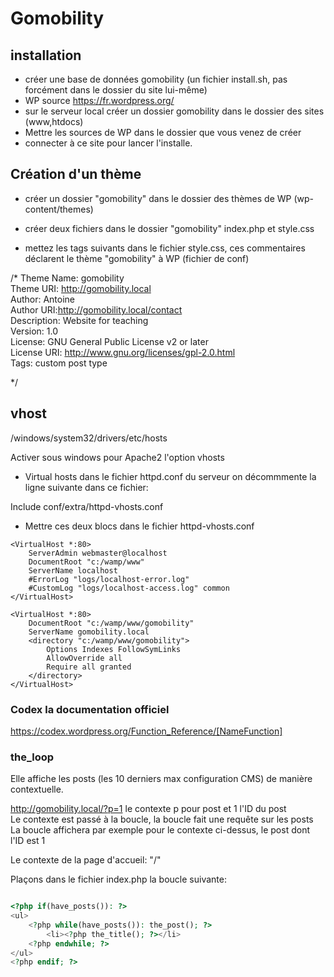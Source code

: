 # Gomobility

## installation

- créer une base de données gomobility (un fichier install.sh, pas forcément dans le dossier du site lui-même)
- WP source https://fr.wordpress.org/
- sur le serveur local créer un dossier gomobility dans le dossier des sites (www,htdocs)
- Mettre les sources de WP dans le dossier que vous venez de créer
- connecter à ce site pour lancer l'installe.

## Création d'un thème

- créer un dossier "gomobility" dans le dossier des thèmes de WP (wp-content/themes)

- créer deux fichiers dans le dossier "gomobility" index.php et style.css

- mettez les tags suivants dans le fichier style.css, ces commentaires déclarent le thème "gomobility" à WP (fichier de conf)

/*
Theme Name: gomobility  
Theme URI: http://gomobility.local  
Author: Antoine  
Author URI:http://gomobility.local/contact  
Description: Website for teaching  
Version: 1.0  
License: GNU General Public License v2 or later  
License URI: http://www.gnu.org/licenses/gpl-2.0.html  
Tags: custom post type  
  
*/

## vhost

/windows/system32/drivers/etc/hosts

Activer sous windows pour Apache2 l'option vhosts

- Virtual hosts dans le fichier httpd.conf du serveur
on décommmente la ligne suivante dans ce fichier:

Include conf/extra/httpd-vhosts.conf

- Mettre ces deux blocs dans le fichier httpd-vhosts.conf

```code
<VirtualHost *:80>  
    ServerAdmin webmaster@localhost  
    DocumentRoot "c:/wamp/www"  
    ServerName localhost  
    #ErrorLog "logs/localhost-error.log"  
    #CustomLog "logs/localhost-access.log" common  
</VirtualHost>  
  
<VirtualHost *:80>  
    DocumentRoot "c:/wamp/www/gomobility"  
    ServerName gomobility.local 
    <directory "c:/wamp/www/gomobility">  
        Options Indexes FollowSymLinks  
        AllowOverride all  
        Require all granted  
    </directory>  
</VirtualHost>  

```

### Codex la documentation officiel

https://codex.wordpress.org/Function_Reference/[NameFunction]


### the_loop

Elle affiche les posts (les 10 derniers max configuration CMS) de manière contextuelle.

http://gomobility.local/?p=1   le contexte p pour post et 1 l'ID du post  
Le contexte est passé à la boucle, la boucle fait une requête sur les posts 
La boucle affichera par exemple pour le contexte ci-dessus, le post dont l'ID est 1

Le contexte de la page d'accueil: "/" 

Plaçons dans le fichier index.php la boucle suivante:

```php

<?php if(have_posts()): ?>
<ul>
	<?php while(have_posts()): the_post(); ?>
		<li><?php the_title(); ?></li>
	<?php endwhile; ?>
</ul>
<?php endif; ?>	



```